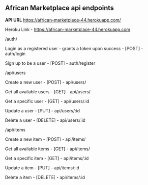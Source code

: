 
## African Marketplace api endpoints

**API URL** 
https://african-marketplace-44.herokuapp.com/


Heroku Link - https://african-marketplace-44.herokuapp.com

/auth/

Login as a registered user - grants a token upon success - [POST] - auth/login

Sign up to be a user - [POST] - auth/register

/api/users

Create a new user - [POST] - api/users/

Get all available users - [GET] - api/users/

Get a specific user - [GET] - api/users/:id

Update a user - [PUT] - api/users/:id

Delete a user - [DELETE] - api/users/:id

/api/items


Create a new item - [POST] - api/items/


Get all available items - [GET] - api/items/

Get a specific item - [GET] - api/items/:id

Update a item - [PUT] - api/items/:id

Delete a item - [DELETE] - api/items/:id
